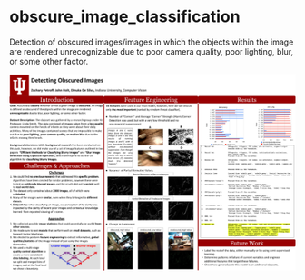 # obscure_image_classification
Detection of obscured images/images in which the objects within the image are rendered unrecognizable due to poor camera quality, poor lighting, blur, or some other factor.

![Project Poster](https://github.com/ZachPetroff/obscure_image_classification/blob/main/poster/poster.pptx.png)
